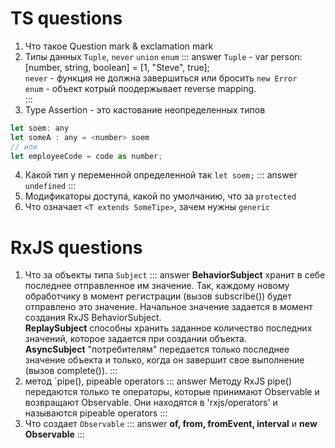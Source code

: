 # TS questions
1. Что такое Question mark & exclamation mark
2. Типы данных `Tuple`, `never` `union` `enum`
::: answer
`Tuple` - var person: [number, string, boolean] = [1, "Steve", true];<br/>
`never` - функция не должна завершиться или бросить `new Error`<br/>
`enum` - объект котрый поодержывает reverse mapping.<br/>
:::
3. Type Assertion - это кастование неопределенных типов
```javascript
let soem: any
let someA : any = <number> soem
// или
let employeeCode = code as number;
```
4. Какой тип у переменной определенной так `let soem;`
::: answer
`undefined`
:::
5. Модификаторы доступа, какой по умолчанию, что за `protected`
6. Что означает `<T extends SomeTipe>`, зачем нужны `generic`

# RxJS questions
1. Что за объекты типа `Subject`
::: answer
**BehaviorSubject** хранит в себе последнее отправленное им значение. Так, каждому новому обработчику в момент регистрации (вызов subscribe()) будет отправлено это значение.
Начальное значение задается в момент создания RxJS BehaviorSubject.<br/>
**ReplaySubject** способны хранить заданное количество последних значений, которое задается при создании объекта.<br/>
**AsyncSubject** "потребителям" передается только последнее значение объекта и только, когда он завершит свое выполнение (вызов complete()).
:::
2. метод `pipe(), pipeable operators
::: answer
Методу RxJS pipe() передаются только те операторы, которые принимают Observable и возвращают Observable. 
Они находятся в 'rxjs/operators' и называются pipeable operators
:::
3. Что создает `Observable`
::: answer
**of, from, fromEvent, interval** и **new Observable**
:::
